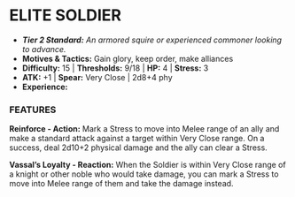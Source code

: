 # ELITE SOLDIER

- ***Tier 2 Standard:*** *An armored squire or experienced commoner looking to advance.*
- **Motives & Tactics:** Gain glory, keep order, make alliances
- **Difficulty:** 15 | **Thresholds:** 9/18 | **HP:** 4 | **Stress:** 3
- **ATK:** +1 | **Spear:** Very Close | 2d8+4 phy
- **Experience:** 

### FEATURES

**Reinforce - Action:** Mark a Stress to move into Melee range of an ally and make a standard attack against a target within Very Close range. On a success, deal 2d10+2 physical damage and the ally can clear a Stress.

**Vassal’s Loyalty - Reaction:** When the Soldier is within Very Close range of a knight or other noble who would take damage, you can mark a Stress to move into Melee range of them and take the damage instead.
